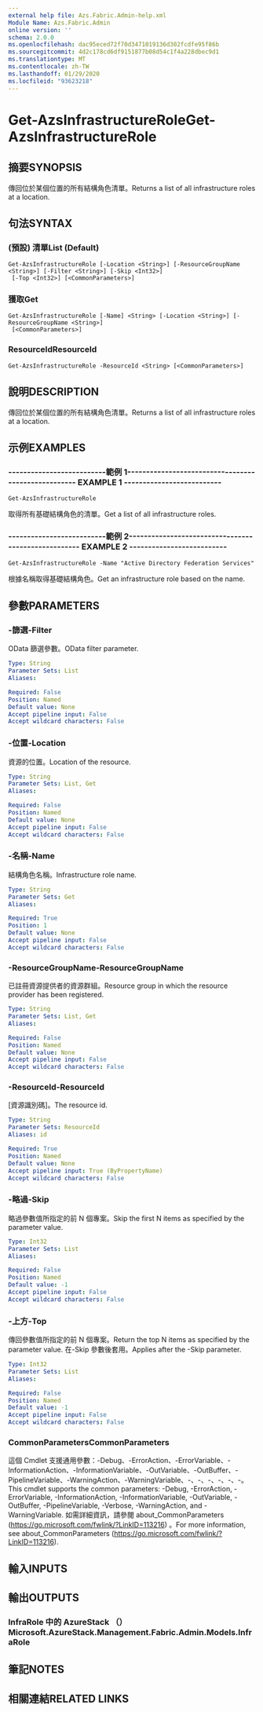 ```yaml
---
external help file: Azs.Fabric.Admin-help.xml
Module Name: Azs.Fabric.Admin
online version: ''
schema: 2.0.0
ms.openlocfilehash: dac95eced72f70d3471019136d302fcdfe95f86b
ms.sourcegitcommit: 4d2c178cd6df9151877b08d54c1f4a228dbec9d1
ms.translationtype: MT
ms.contentlocale: zh-TW
ms.lasthandoff: 01/29/2020
ms.locfileid: "93623218"
---
```

# <span data-ttu-id="c05b5-101">Get-AzsInfrastructureRole</span><span class="sxs-lookup"><span data-stu-id="c05b5-101">Get-AzsInfrastructureRole</span></span>

## <span data-ttu-id="c05b5-102">摘要</span><span class="sxs-lookup"><span data-stu-id="c05b5-102">SYNOPSIS</span></span>
<span data-ttu-id="c05b5-103">傳回位於某個位置的所有結構角色清單。</span><span class="sxs-lookup"><span data-stu-id="c05b5-103">Returns a list of all infrastructure roles at a location.</span></span>

## <span data-ttu-id="c05b5-104">句法</span><span class="sxs-lookup"><span data-stu-id="c05b5-104">SYNTAX</span></span>

### <span data-ttu-id="c05b5-105"> (預設) 清單</span><span class="sxs-lookup"><span data-stu-id="c05b5-105">List (Default)</span></span>
```
Get-AzsInfrastructureRole [-Location <String>] [-ResourceGroupName <String>] [-Filter <String>] [-Skip <Int32>]
 [-Top <Int32>] [<CommonParameters>]
```

### <span data-ttu-id="c05b5-106">獲取</span><span class="sxs-lookup"><span data-stu-id="c05b5-106">Get</span></span>
```
Get-AzsInfrastructureRole [-Name] <String> [-Location <String>] [-ResourceGroupName <String>]
 [<CommonParameters>]
```

### <span data-ttu-id="c05b5-107">ResourceId</span><span class="sxs-lookup"><span data-stu-id="c05b5-107">ResourceId</span></span>
```
Get-AzsInfrastructureRole -ResourceId <String> [<CommonParameters>]
```

## <span data-ttu-id="c05b5-108">說明</span><span class="sxs-lookup"><span data-stu-id="c05b5-108">DESCRIPTION</span></span>
<span data-ttu-id="c05b5-109">傳回位於某個位置的所有結構角色清單。</span><span class="sxs-lookup"><span data-stu-id="c05b5-109">Returns a list of all infrastructure roles at a location.</span></span>

## <span data-ttu-id="c05b5-110">示例</span><span class="sxs-lookup"><span data-stu-id="c05b5-110">EXAMPLES</span></span>

### <span data-ttu-id="c05b5-111">--------------------------範例 1--------------------------</span><span class="sxs-lookup"><span data-stu-id="c05b5-111">-------------------------- EXAMPLE 1 --------------------------</span></span>
```
Get-AzsInfrastructureRole
```

<span data-ttu-id="c05b5-112">取得所有基礎結構角色的清單。</span><span class="sxs-lookup"><span data-stu-id="c05b5-112">Get a list of all infrastructure roles.</span></span>

### <span data-ttu-id="c05b5-113">--------------------------範例 2--------------------------</span><span class="sxs-lookup"><span data-stu-id="c05b5-113">-------------------------- EXAMPLE 2 --------------------------</span></span>
```
Get-AzsInfrastructureRole -Name "Active Directory Federation Services"
```

<span data-ttu-id="c05b5-114">根據名稱取得基礎結構角色。</span><span class="sxs-lookup"><span data-stu-id="c05b5-114">Get an infrastructure role based on the name.</span></span>

## <span data-ttu-id="c05b5-115">參數</span><span class="sxs-lookup"><span data-stu-id="c05b5-115">PARAMETERS</span></span>

### <span data-ttu-id="c05b5-116">-篩選</span><span class="sxs-lookup"><span data-stu-id="c05b5-116">-Filter</span></span>
<span data-ttu-id="c05b5-117">OData 篩選參數。</span><span class="sxs-lookup"><span data-stu-id="c05b5-117">OData filter parameter.</span></span>

```yaml
Type: String
Parameter Sets: List
Aliases: 

Required: False
Position: Named
Default value: None
Accept pipeline input: False
Accept wildcard characters: False
```

### <span data-ttu-id="c05b5-118">-位置</span><span class="sxs-lookup"><span data-stu-id="c05b5-118">-Location</span></span>
<span data-ttu-id="c05b5-119">資源的位置。</span><span class="sxs-lookup"><span data-stu-id="c05b5-119">Location of the resource.</span></span>

```yaml
Type: String
Parameter Sets: List, Get
Aliases: 

Required: False
Position: Named
Default value: None
Accept pipeline input: False
Accept wildcard characters: False
```

### <span data-ttu-id="c05b5-120">-名稱</span><span class="sxs-lookup"><span data-stu-id="c05b5-120">-Name</span></span>
<span data-ttu-id="c05b5-121">結構角色名稱。</span><span class="sxs-lookup"><span data-stu-id="c05b5-121">Infrastructure role name.</span></span>

```yaml
Type: String
Parameter Sets: Get
Aliases: 

Required: True
Position: 1
Default value: None
Accept pipeline input: False
Accept wildcard characters: False
```

### <span data-ttu-id="c05b5-122">-ResourceGroupName</span><span class="sxs-lookup"><span data-stu-id="c05b5-122">-ResourceGroupName</span></span>
<span data-ttu-id="c05b5-123">已註冊資源提供者的資源群組。</span><span class="sxs-lookup"><span data-stu-id="c05b5-123">Resource group in which the resource provider has been registered.</span></span>

```yaml
Type: String
Parameter Sets: List, Get
Aliases: 

Required: False
Position: Named
Default value: None
Accept pipeline input: False
Accept wildcard characters: False
```

### <span data-ttu-id="c05b5-124">-ResourceId</span><span class="sxs-lookup"><span data-stu-id="c05b5-124">-ResourceId</span></span>
<span data-ttu-id="c05b5-125">[資源識別碼]。</span><span class="sxs-lookup"><span data-stu-id="c05b5-125">The resource id.</span></span>

```yaml
Type: String
Parameter Sets: ResourceId
Aliases: id

Required: True
Position: Named
Default value: None
Accept pipeline input: True (ByPropertyName)
Accept wildcard characters: False
```

### <span data-ttu-id="c05b5-126">-略過</span><span class="sxs-lookup"><span data-stu-id="c05b5-126">-Skip</span></span>
<span data-ttu-id="c05b5-127">略過參數值所指定的前 N 個專案。</span><span class="sxs-lookup"><span data-stu-id="c05b5-127">Skip the first N items as specified by the parameter value.</span></span>

```yaml
Type: Int32
Parameter Sets: List
Aliases: 

Required: False
Position: Named
Default value: -1
Accept pipeline input: False
Accept wildcard characters: False
```

### <span data-ttu-id="c05b5-128">-上方</span><span class="sxs-lookup"><span data-stu-id="c05b5-128">-Top</span></span>
<span data-ttu-id="c05b5-129">傳回參數值所指定的前 N 個專案。</span><span class="sxs-lookup"><span data-stu-id="c05b5-129">Return the top N items as specified by the parameter value.</span></span>
<span data-ttu-id="c05b5-130">在-Skip 參數後套用。</span><span class="sxs-lookup"><span data-stu-id="c05b5-130">Applies after the -Skip parameter.</span></span>

```yaml
Type: Int32
Parameter Sets: List
Aliases: 

Required: False
Position: Named
Default value: -1
Accept pipeline input: False
Accept wildcard characters: False
```

### <span data-ttu-id="c05b5-131">CommonParameters</span><span class="sxs-lookup"><span data-stu-id="c05b5-131">CommonParameters</span></span>
<span data-ttu-id="c05b5-132">這個 Cmdlet 支援通用參數：-Debug、-ErrorAction、-ErrorVariable、-InformationAction、-InformationVariable、-OutVariable、-OutBuffer、-PipelineVariable、-WarningAction、-WarningVariable、-、-、-、-、-、-。</span><span class="sxs-lookup"><span data-stu-id="c05b5-132">This cmdlet supports the common parameters: -Debug, -ErrorAction, -ErrorVariable, -InformationAction, -InformationVariable, -OutVariable, -OutBuffer, -PipelineVariable, -Verbose, -WarningAction, and -WarningVariable.</span></span> <span data-ttu-id="c05b5-133">如需詳細資訊，請參閱 about_CommonParameters (https://go.microsoft.com/fwlink/?LinkID=113216) 。</span><span class="sxs-lookup"><span data-stu-id="c05b5-133">For more information, see about_CommonParameters (https://go.microsoft.com/fwlink/?LinkID=113216).</span></span>

## <span data-ttu-id="c05b5-134">輸入</span><span class="sxs-lookup"><span data-stu-id="c05b5-134">INPUTS</span></span>

## <span data-ttu-id="c05b5-135">輸出</span><span class="sxs-lookup"><span data-stu-id="c05b5-135">OUTPUTS</span></span>

### <span data-ttu-id="c05b5-136">InfraRole 中的 AzureStack （）</span><span class="sxs-lookup"><span data-stu-id="c05b5-136">Microsoft.AzureStack.Management.Fabric.Admin.Models.InfraRole</span></span>

## <span data-ttu-id="c05b5-137">筆記</span><span class="sxs-lookup"><span data-stu-id="c05b5-137">NOTES</span></span>

## <span data-ttu-id="c05b5-138">相關連結</span><span class="sxs-lookup"><span data-stu-id="c05b5-138">RELATED LINKS</span></span>

